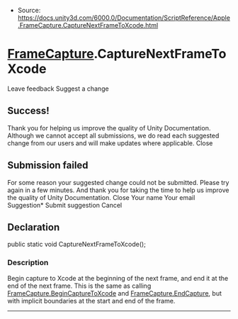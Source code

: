 * Source: https://docs.unity3d.com/6000.0/Documentation/ScriptReference/Apple.FrameCapture.CaptureNextFrameToXcode.html

#  [FrameCapture](https://docs.unity3d.com/6000.0/Documentation/ScriptReference/Apple.FrameCapture.html).CaptureNextFrameToXcode
Leave feedback
Suggest a change
## Success!
Thank you for helping us improve the quality of Unity Documentation. Although we cannot accept all submissions, we do read each suggested change from our users and will make updates where applicable.
Close
## Submission failed
For some reason your suggested change could not be submitted. Please <a>try again</a> in a few minutes. And thank you for taking the time to help us improve the quality of Unity Documentation.
Close
Your name Your email Suggestion* Submit suggestion
Cancel
## Declaration
public static void CaptureNextFrameToXcode(); 
### Description
Begin capture to Xcode at the beginning of the next frame, and end it at the end of the next frame.
This is the same as calling [FrameCapture.BeginCaptureToXcode](https://docs.unity3d.com/6000.0/Documentation/ScriptReference/Apple.FrameCapture.BeginCaptureToXcode.html) and [FrameCapture.EndCapture](https://docs.unity3d.com/6000.0/Documentation/ScriptReference/Apple.FrameCapture.EndCapture.html), but with implicit boundaries at the start and end of the frame.
* * *
